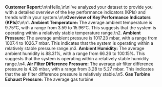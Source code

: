 **Customer Report:**\n\nHello,\n\nI've analyzed your dataset to provide you with a detailed overview of the key performance indicators (KPIs) and trends within your system.\n\n**Overview of Key Performance Indicators (KPIs):**\n\n1. **Ambient Temperature:** The average ambient temperature is 9.75°C, with a range from 3.59 to 15.96°C. This suggests that the system is operating within a relatively stable temperature range.\n2. **Ambient Pressure:** The average ambient pressure is 1017.23 mbar, with a range from 1007.4 to 1026.7 mbar. This indicates that the system is operating within a relatively stable pressure range.\n3. **Ambient Humidity:** The average ambient humidity is 88.31%, with a range from 66.26 to 100.15%. This suggests that the system is operating within a relatively stable humidity range.\n4. **Air Filter Difference Pressure:** The average air filter difference pressure is 4.28 mbar, with a range from 3.28 to 5.27 mbar. This indicates that the air filter difference pressure is relatively stable.\n5. **Gas Turbine Exhaust Pressure:** The average gas turbine
